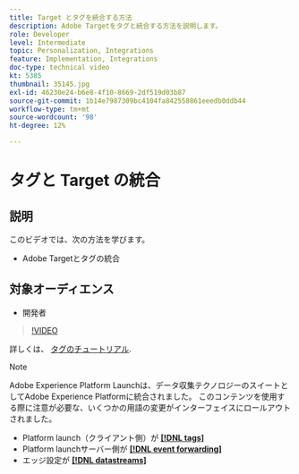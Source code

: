 ```yaml
---
title: Target とタグを統合する方法
description: Adobe Targetをタグと統合する方法を説明します。
role: Developer
level: Intermediate
topic: Personalization, Integrations
feature: Implementation, Integrations
doc-type: technical video
kt: 5385
thumbnail: 35145.jpg
exl-id: 46230e24-b6e8-4f10-8669-2df519d03b87
source-git-commit: 1b14e7987309bc4104fa842558861eeedb0ddb44
workflow-type: tm+mt
source-wordcount: '98'
ht-degree: 12%

---
```


# タグと Target の統合

## 説明

このビデオでは、次の方法を学びます。

* Adobe Targetとタグの統合

## 対象オーディエンス

* 開発者

>[!VIDEO](https://video.tv.adobe.com/v/35145/?quality=12)

詳しくは、 [タグのチュートリアル](https://experienceleague.adobe.com/docs/launch-learn/implementing-in-websites-with-launch/index.html?lang=en).

>[!NOTE]
>
>Adobe Experience Platform Launchは、データ収集テクノロジーのスイートとしてAdobe Experience Platformに統合されました。 このコンテンツを使用する際に注意が必要な、いくつかの用語の変更がインターフェイスにロールアウトされました。
>
> * Platform launch（クライアント側）が **[[!DNL tags]](https://experienceleague.adobe.com/docs/experience-platform/tags/home.html?lang=ja)**
> * Platform launchサーバー側が **[[!DNL event forwarding]](https://experienceleague.adobe.com/docs/experience-platform/tags/event-forwarding/overview.html)**
> * エッジ設定が **[[!DNL datastreams]](https://experienceleague.adobe.com/docs/experience-platform/edge/fundamentals/datastreams.html)**

